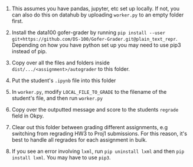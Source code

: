 1. This assumes you have pandas, jupyter, etc set up locally. If not, you can also do this on datahub by uploading `worker.py` to an empty folder first. 

2. Install the data100 gofer-grader by running `pip install --user git+https://github.com/DS-100/Gofer-Grader.git@plain_text_repr`. Depending on how you have python set up you may need to use pip3 instead of pip. 

3. Copy over all the files and folders inside `dist/.../<assignment>/autograder` to this folder. 

4. Put the student's `.ipynb` file into this folder 

5. In `worker.py`, modify `LOCAL_FILE_TO_GRADE` to the filename of the student's file, and then run `worker.py` 

6. Copy over the outputted message and score to the students `regrade` field in Okpy. 

7. Clear out this folder between grading different assignments, e.g switching from regrading HW3 to Proj1 submissions. For this reason, it's best to handle all regrades for each assignment in bulk.

8. If you see an error involving `lxml`, run `pip uninstall lxml` and then `pip install lxml`. You may have to use `pip3`. 